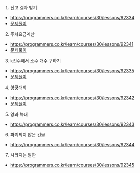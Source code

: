 
1. 신고 결과 받기
* https://programmers.co.kr/learn/courses/30/lessons/92334
* [문제풀이](https://ryu-e.tistory.com/109) 

2. 주차요금계산
* https://programmers.co.kr/learn/courses/30/lessons/92341
* [문제풀이](https://ryu-e.tistory.com/110) 

3. k진수에서 소수 개수 구하기 
* https://programmers.co.kr/learn/courses/30/lessons/92335
* [문제풀이](https://ryu-e.tistory.com/111) 

4. 양궁대회
* https://programmers.co.kr/learn/courses/30/lessons/92342
* [문제풀이](https://ryu-e.tistory.com/112) 

5. 양과 늑대
* https://programmers.co.kr/learn/courses/30/lessons/92343


6. 파괴되지 않은 건물
* https://programmers.co.kr/learn/courses/30/lessons/92344


7. 사라지는 발판
* https://programmers.co.kr/learn/courses/30/lessons/92345